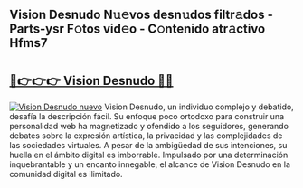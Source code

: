 ## Vision Desnudo N𝚞𝚎vos desn𝚞dos filtr𝚊dos - Parts-ysr F𝚘tos vid𝚎o - C𝚘ntenido atr𝚊ctivo Hfms7

# <h2><a href="http://mb7ztqt.tromn.icu/?c=Vision+Desnudo">🔗👉👉👉 Vision Desnudo 🔗🔗</a></h2>

[![Vision Desnudo nuevo](https://i.imgur.com/pEAQMta.gif)](http://mb7ztqt.tromn.icu/?c=Vision+Desnudo)
Vision Desnudo, un individuo complejo y debatido, desafía la descripción fácil. Su enfoque poco ortodoxo para construir una personalidad web ha magnetizado y ofendido a los seguidores, generando debates sobre la expresión artística, la privacidad y las complejidades de las sociedades virtuales. A pesar de la ambigüedad de sus intenciones, su huella en el ámbito digital es imborrable. Impulsado por una determinación inquebrantable y un encanto innegable, el alcance de Vision Desnudo en la comunidad digital es ilimitado.
